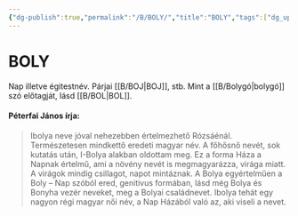 ```yaml
---
{"dg-publish":true,"permalink":"/B/BOLY/","title":"BOLY","tags":["dg_uploaded"],"created":"2023-11-28T09:41","updated":"2023-11-28T09:41"}
---
```



# BOLY

Nap illetve égitestnév. Párjai [[B/BOJ\|BOJ]], stb. Mint a [[B/Bolygó\|bolygó]] szó előtagját, lásd [[B/BOL\|BOL]].  

#### Péterfai János írja:  

> Ibolya neve jóval nehezebben értelmezhető Rózsáénál. Természetesen mindkettő eredeti magyar név. A főhősnő nevét, sok kutatás után, I-Bolya alakban oldottam meg. Ez a forma Háza a Napnak értelmű, ami a növény nevét is megmagyarázza, virága miatt. A virágok mindig csillagot, napot mintáznak. A Bolya egyértelműen a Boly – Nap szóból ered, genitivus formában, lásd még Bolya és Bonyha vezér neveket, meg a Bolyai családnevet. Ibolya tehát egy nagyon régi magyar női név, a Nap Házából való az, aki viseli a nevet.  